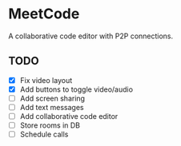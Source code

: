 # MeetCode
A collaborative code editor with P2P connections.

## TODO
- [x] Fix video layout
- [x] Add buttons to toggle video/audio
- [ ] Add screen sharing
- [ ] Add text messages
- [ ] Add collaborative code editor
- [ ] Store rooms in DB
- [ ] Schedule calls
